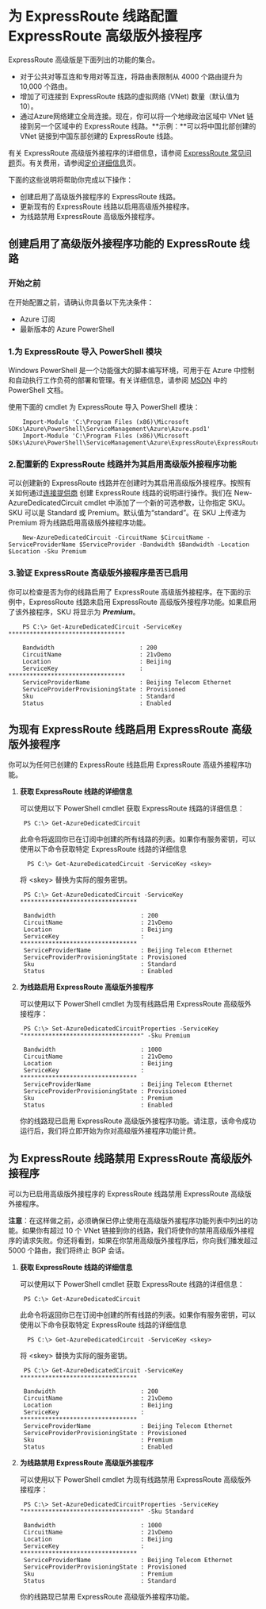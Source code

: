<properties 
   pageTitle="如何启用或禁用 ExpressRoute 高级版外接程序 |Windows Azure"
   description="如何为 ExpressRoute 线路启用或禁用 ExpressRoute 高级版外接程序。ExpressRoute 高级版允许你为公共和私有对等互连添加最多 10,000 个路由，并最多向 ExpressRoute 线路添加 10 个虚拟网络。你还可以将一个区域中的虚拟网络链接到另一个区域中的 ExpressRoute 线路。"
   services="expressroute"
   documentationCenter="na"
   authors="cherylmc"
   manager="jdial"
   editor="tysonn" />
<tags 
   ms.service="expressroute"
   ms.date="06/02/2015"
   wacn.date="11/02/2015" />

# 为 ExpressRoute 线路配置 ExpressRoute 高级版外接程序

ExpressRoute 高级版是下面列出的功能的集合。

 - 对于公共对等互连和专用对等互连，将路由表限制从 4000 个路由提升为 10,000 个路由。
 - 增加了可连接到 ExpressRoute 线路的虚拟网络 (VNet) 数量（默认值为 10）。 
 - 通过Azure网络建立全局连接。现在，你可以将一个地缘政治区域中 VNet 链接到另一个区域中的 ExpressRoute 线路。**示例：**可以将中国北部创建的 VNet 链接到中国东部创建的 ExpressRoute 线路。

有关 ExpressRoute 高级版外接程序的详细信息，请参阅 [ExpressRoute 常见问题](/documentation/articles/expressroute-faqs)页。有关费用，请参阅[定价详细信息](/home/features/expressroute/#price)页。

下面的这些说明将帮助你完成以下操作：

- 创建启用了高级版外接程序的 ExpressRoute 线路。
- 更新现有的 ExpressRoute 线路以启用高级版外接程序。
- 为线路禁用 ExpressRoute 高级版外接程序。


## 创建启用了高级版外接程序功能的 ExpressRoute 线路

###  开始之前

在开始配置之前，请确认你具备以下先决条件：

- Azure 订阅
- 最新版本的 Azure PowerShell

###  1.为 ExpressRoute 导入 PowerShell 模块

Windows PowerShell 是一个功能强大的脚本编写环境，可用于在 Azure 中控制和自动执行工作负荷的部署和管理。有关详细信息，请参阅 [MSDN](https://msdn.microsoft.com/zh-cn/library/azure/jj156055.aspx) 中的 PowerShell 文档。

使用下面的 cmdlet 为 ExpressRoute 导入 PowerShell 模块：


	    Import-Module 'C:\Program Files (x86)\Microsoft SDKs\Azure\PowerShell\ServiceManagement\Azure\Azure.psd1'
	    Import-Module 'C:\Program Files (x86)\Microsoft SDKs\Azure\PowerShell\ServiceManagement\Azure\ExpressRoute\ExpressRoute.psd1'


### 2.配置新的 ExpressRoute 线路并为其启用高级版外接程序功能

可以创建新的 ExpressRoute 线路并在创建时为其启用高级版外接程序。按照有关如何通过[连接提供商](/documentation/articles/expressroute-configuring-exps) 创建 ExpressRoute 线路的说明进行操作。我们在 New-AzureDedicatedCircuit cmdlet 中添加了一个新的可选参数，让你指定 SKU。SKU 可以是 Standard 或 Premium。默认值为“standard”。在 SKU 上传递为 Premium 将为线路启用高级版外接程序功能。


		New-AzureDedicatedCircuit -CircuitName $CircuitName -ServiceProviderName $ServiceProvider -Bandwidth $Bandwidth -Location $Location -Sku Premium


### 3.验证 ExpressRoute 高级版外接程序是否已启用
你可以检查是否为你的线路启用了 ExpressRoute 高级版外接程序。在下面的示例中，ExpressRoute 线路未启用 ExpressRoute 高级版外接程序功能。如果启用了该外接程序，SKU 将显示为 ***Premium***。

		PS C:\> Get-AzureDedicatedCircuit -ServiceKey *********************************

		Bandwidth                        : 200
		CircuitName                      : 21vDemo
		Location                         : Beijing
		ServiceKey                       : *********************************
		ServiceProviderName              : Beijing Telecom Ethernet
		ServiceProviderProvisioningState : Provisioned
		Sku                              : Standard
		Status                           : Enabled




## 为现有 ExpressRoute 线路启用 ExpressRoute 高级版外接程序
你可以为任何已创建的 ExpressRoute 线路启用 ExpressRoute 高级外接程序功能。


1. **获取 ExpressRoute 线路的详细信息**

	可以使用以下 PowerShell cmdlet 获取 ExpressRoute 线路的详细信息：
		

    	PS C:\> Get-AzureDedicatedCircuit
	
	此命令将返回你已在订阅中创建的所有线路的列表。如果你有服务密钥，可以使用以下命令获取特定 ExpressRoute 线路的详细信息

		 PS C:\> Get-AzureDedicatedCircuit -ServiceKey <skey>

	将 &lt;skey&gt; 替换为实际的服务密钥。
	
		PS C:\> Get-AzureDedicatedCircuit -ServiceKey *********************************

		Bandwidth                        : 200
		CircuitName                      : 21vDemo
		Location                         : Beijing
		ServiceKey                       : *********************************
		ServiceProviderName              : Beijing Telecom Ethernet
		ServiceProviderProvisioningState : Provisioned
		Sku                              : Standard
		Status                           : Enabled


2. **为线路启用 ExpressRoute 高级版外接程序**


	可以使用以下 PowerShell cmdlet 为现有线路启用 ExpressRoute 高级版外接程序：
	
		PS C:\> Set-AzureDedicatedCircuitProperties -ServiceKey "*********************************" -Sku Premium
		
		Bandwidth                        : 1000
		CircuitName                      : 21vDemo
		Location                         : Beijing
		ServiceKey                       : *********************************
		ServiceProviderName              : Beijing Telecom Ethernet
		ServiceProviderProvisioningState : Provisioned
		Sku                              : Premium
		Status                           : Enabled

	你的线路现已启用 ExpressRoute 高级版外接程序功能。请注意，该命令成功运行后，我们将立即开始为你对高级版外接程序功能计费。


## 为 ExpressRoute 线路禁用 ExpressRoute 高级版外接程序

可以为已启用高级版外接程序的 ExpressRoute 线路禁用 ExpressRoute 高级版外接程序。

**注意**：在这样做之前，必须确保已停止使用在高级版外接程序功能列表中列出的功能。如果你有超过 10 个 VNet 链接到你的线路，我们将使你的禁用高级版外接程序的请求失败。你还将看到，如果在你禁用高级版外接程序后，你向我们播发超过 5000 个路由，我们将终止 BGP 会话。

1. **获取 ExpressRoute 线路的详细信息**

	可以使用以下 PowerShell cmdlet 获取 ExpressRoute 线路的详细信息：
		

    	PS C:\> Get-AzureDedicatedCircuit
	
	此命令将返回你已在订阅中创建的所有线路的列表。如果你有服务密钥，可以使用以下命令获取特定 ExpressRoute 线路的详细信息

		 PS C:\> Get-AzureDedicatedCircuit -ServiceKey <skey>

	将 &lt;skey&gt; 替换为实际的服务密钥。
	
		PS C:\> Get-AzureDedicatedCircuit -ServiceKey *********************************

		Bandwidth                        : 200
		CircuitName                      : 21vDemo
		Location                         : Beijing
		ServiceKey                       : *********************************
		ServiceProviderName              : Beijing Telecom Ethernet
		ServiceProviderProvisioningState : Provisioned
		Sku                              : Premium
		Status                           : Enabled


3. **为线路禁用 ExpressRoute 高级版外接程序**


	可以使用以下 PowerShell cmdlet 为现有线路禁用 ExpressRoute 高级版外接程序：
	
		PS C:\> Set-AzureDedicatedCircuitProperties -ServiceKey "*********************************" -Sku Standard
		
		Bandwidth                        : 1000
		CircuitName                      : 21vDemo
		Location                         : Beijing
		ServiceKey                       : *********************************
		ServiceProviderName              : Beijing Telecom Ethernet
		ServiceProviderProvisioningState : Provisioned
		Sku                              : Premium
		Status                           : Standard

	你的线路现已禁用 ExpressRoute 高级版外接程序功能。


 

<!---HONumber=69-->